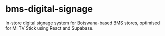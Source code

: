 # bms-digital-signage
In-store digital signage system for Botswana-based BMS stores, optimised for Mi TV Stick using React and Supabase.
